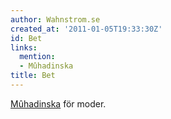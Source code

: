```yaml
---
author: Wahnstrom.se
created_at: '2011-01-05T19:33:30Z'
id: Bet
links:
  mention:
  - Mûhadinska
title: Bet
---
```


[Mûhadinska] för moder.

  [Mûhadinska]: Mûhadinska